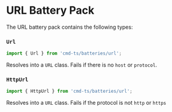 # URL Battery Pack

The URL battery pack contains the following types:

### `Url`

```typescript
import { Url } from 'cmd-ts/batteries/url';
```

Resolves into a `URL` class. Fails if there is no `host` or `protocol`.

### `HttpUrl`

```typescript
import { HttpUrl } from 'cmd-ts/batteries/url';
```

Resolves into a `URL` class. Fails if the protocol is not `http` or `https`
